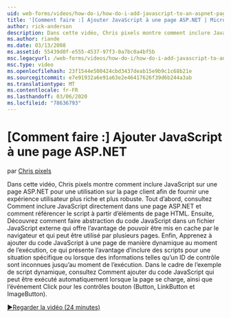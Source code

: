 ```yaml
---
uid: web-forms/videos/how-do-i/how-do-i-add-javascript-to-an-aspnet-page
title: '[Comment faire :] Ajouter JavaScript à une page ASP.NET | Microsoft Docs'
author: rick-anderson
description: Dans cette vidéo, Chris pixels montre comment inclure JavaScript sur une page ASP.NET pour une utilisation sur la page client afin de fournir une expérience utilisateur plus riche et plus robuste...
ms.author: riande
ms.date: 03/13/2008
ms.assetid: 55439d0f-e555-4537-97f3-0a7bc0a4bf5b
msc.legacyurl: /web-forms/videos/how-do-i/how-do-i-add-javascript-to-an-aspnet-page
msc.type: video
ms.openlocfilehash: 23f1544e500424cbd3437deab15e9b9c1c68b21e
ms.sourcegitcommit: e7e91932a6e91a63e2e46417626f39d6b244a3ab
ms.translationtype: MT
ms.contentlocale: fr-FR
ms.lasthandoff: 03/06/2020
ms.locfileid: "78636793"
---
```

# <a name="how-do-i-add-javascript-to-an-aspnet-page"></a>[Comment faire :] Ajouter JavaScript à une page ASP.NET

par [Chris pixels](https://twitter.com/chrispels)

Dans cette vidéo, Chris pixels montre comment inclure JavaScript sur une page ASP.NET pour une utilisation sur la page client afin de fournir une expérience utilisateur plus riche et plus robuste. Tout d’abord, consultez Comment inclure JavaScript directement dans une page ASP.NET et comment référencer le script à partir d’éléments de page HTML. Ensuite, Découvrez comment faire abstraction du code JavaScript dans un fichier JavaScript externe qui offre l’avantage de pouvoir être mis en cache par le navigateur et qui peut être utilisé par plusieurs pages. Enfin, Apprenez à ajouter du code JavaScript à une page de manière dynamique au moment de l’exécution, ce qui présente l’avantage d’inclure des scripts pour une situation spécifique ou lorsque des informations telles qu’un ID de contrôle sont inconnues jusqu’au moment de l’exécution. Dans le cadre de l’exemple de script dynamique, consultez Comment ajouter du code JavaScript qui peut être exécuté automatiquement lorsque la page se charge, ainsi que l’événement Click pour les contrôles bouton (Button, LinkButton et ImageButton).

[&#9654;Regarder la vidéo (24 minutes)](https://channel9.msdn.com/Blogs/ASP-NET-Site-Videos/how-do-i-add-javascript-to-an-aspnet-page)
